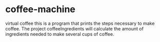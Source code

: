 # coffee-machine
virtual coffee
 this is a program that prints the steps necessary to make coffee. The project coffeeIngredients will calculate the amount of ingredients needed to make several cups of coffee.

